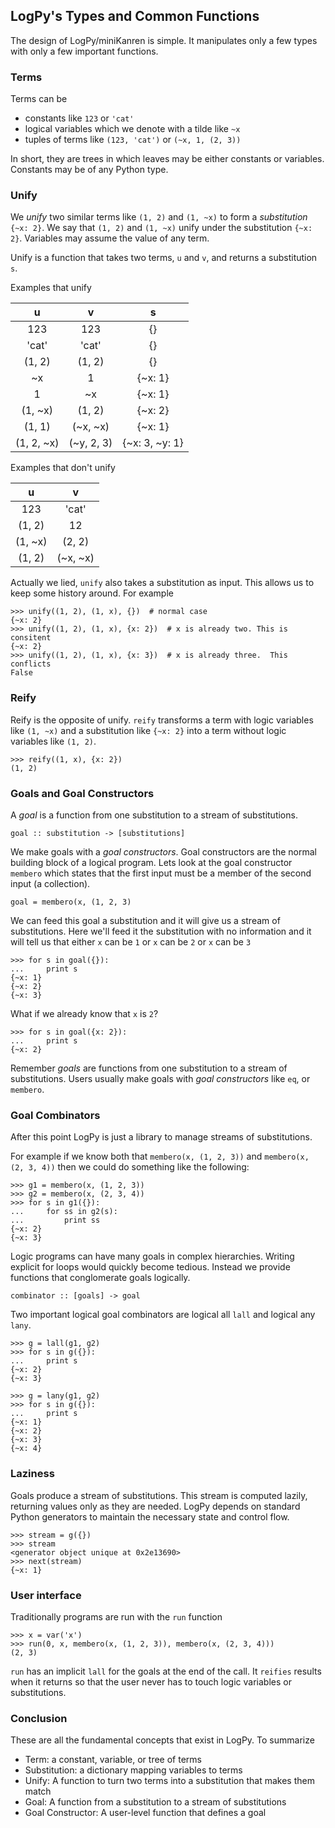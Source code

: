 LogPy's Types and Common Functions
----------------------------------

The design of LogPy/miniKanren is simple.  It manipulates only a few types with only a few important functions.

### Terms

Terms can be 

*   constants like `123` or `'cat'`
*   logical variables which we denote with a tilde like `~x`
*   tuples of terms like `(123, 'cat')` or `(~x, 1, (2, 3))`

In short, they are trees in which leaves may be either constants or variables.  Constants may be of any Python type.

### Unify

We *unify* two similar terms like `(1, 2)` and `(1, ~x)` to form a *substitution* `{~x: 2}`.  We say that `(1, 2)` and `(1, ~x)` unify under the substitution `{~x: 2}`.  Variables may assume the value of any term.

Unify is a function that takes two terms, `u` and `v`, and returns a substitution `s`.

Examples that unify

|       u           |       v           |        s          | 
|:-----------------:|:-----------------:|:-----------------:| 
| 123               | 123               | {}                |
| 'cat'             | 'cat'             | {}                |
| (1, 2)            | (1, 2)            | {}                |
| ~x                | 1                 | {~x: 1}           |
| 1                 | ~x                | {~x: 1}           |
| (1, ~x)           | (1, 2)            | {~x: 2}           |
| (1, 1)            | (~x, ~x)          | {~x: 1}           |
| (1, 2, ~x)        | (~y, 2, 3)        | {~x: 3, ~y: 1}    |

Examples that don't unify

|       u           |       v           |
|:-----------------:|:-----------------:|
| 123               | 'cat'             |
| (1, 2)            | 12                |
| (1, ~x)           | (2, 2)            |
| (1, 2)            | (~x, ~x)          |

Actually we lied, `unify` also takes a substitution as input.  This allows us to keep some history around.  For example

    >>> unify((1, 2), (1, x), {})  # normal case
    {~x: 2}
    >>> unify((1, 2), (1, x), {x: 2})  # x is already two. This is consitent
    {~x: 2}
    >>> unify((1, 2), (1, x), {x: 3})  # x is already three.  This conflicts
    False

### Reify

Reify is the opposite of unify.  `reify` transforms a term with logic variables like `(1, ~x)` and a substitution like `{~x: 2}` into a term without logic variables like `(1, 2)`.

    >>> reify((1, x), {x: 2})
    (1, 2)

### Goals and Goal Constructors

A *goal* is a function from one substitution to a stream of substitutions.  

    goal :: substitution -> [substitutions]

We make goals with a *goal constructors*.  Goal constructors are the normal building block of a logical program.  Lets look at the goal constructor `membero` which states that the first input must be a member of the second input (a collection).

    goal = membero(x, (1, 2, 3)

We can feed this goal a substitution and it will give us a stream of substitutions.  Here we'll feed it the substitution with no information and it will tell us that either `x` can be `1` or `x` can be `2` or `x` can be `3`

    >>> for s in goal({}):
    ...     print s
    {~x: 1}
    {~x: 2}
    {~x: 3}

What if we already know that `x` is `2`?

    >>> for s in goal({x: 2}):
    ...     print s
    {~x: 2}

Remember *goals* are functions from one substitution to a stream of substitutions.  Users usually make goals with *goal constructors* like `eq`, or `membero`.

### Goal Combinators

After this point LogPy is just a library to manage streams of substitutions.  

For example if we know both that `membero(x, (1, 2, 3))` and `membero(x, (2, 3, 4))` then we could do something like the following:

    >>> g1 = membero(x, (1, 2, 3))
    >>> g2 = membero(x, (2, 3, 4))
    >>> for s in g1({}):
    ...     for ss in g2(s):
    ...         print ss
    {~x: 2}
    {~x: 3}

Logic programs can have many goals in complex hierarchies.  Writing explicit for loops would quickly become tedious.  Instead we provide functions that conglomerate goals logically.  

    combinator :: [goals] -> goal

Two important logical goal combinators are logical all `lall` and logical any `lany`.

    >>> g = lall(g1, g2)
    >>> for s in g({}):
    ...     print s
    {~x: 2}
    {~x: 3}
    
    >>> g = lany(g1, g2)
    >>> for s in g({}):
    ...     print s
    {~x: 1}
    {~x: 2}
    {~x: 3}
    {~x: 4}


### Laziness

Goals produce a stream of substitutions.  This stream is computed lazily, returning values only as they are needed.  LogPy depends on standard Python generators to maintain the necessary state and control flow.

    >>> stream = g({})
    >>> stream
    <generator object unique at 0x2e13690>
    >>> next(stream)
    {~x: 1}


### User interface

Traditionally programs are run with the `run` function

    >>> x = var('x')
    >>> run(0, x, membero(x, (1, 2, 3)), membero(x, (2, 3, 4)))
    (2, 3)

`run` has an implicit `lall` for the goals at the end of the call.  It `reifies` results when it returns so that the user never has to touch logic variables or substitutions.

### Conclusion

These are all the fundamental concepts that exist in LogPy.  To summarize

*   Term: a constant, variable, or tree of terms
*   Substitution: a dictionary mapping variables to terms
*   Unify: A function to turn two terms into a substitution that makes them match
*   Goal: A function from a substitution to a stream of substitutions
*   Goal Constructor: A user-level function that defines a goal
